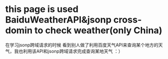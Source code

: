 # this page is used BaiduWeatherAPI&jsonp cross-domin to check weather(only China)

在学习jsonp跨域请求的时候 看到别人做了利用百度天气API来查询某个地方的天气，我也利用该API和jsonp跨域请求完成查询某地天气
：）
